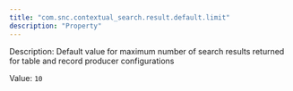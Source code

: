 ```yaml
---
title: "com.snc.contextual_search.result.default.limit"
description: "Property"
---
```


Description: Default value for maximum number of search results returned for table and record producer configurations

Value: `10`